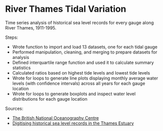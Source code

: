 # River Thames Tidal Variation

Time series analysis of historical sea level records for every gauge along River Thames, 1911-1995.

Steps:
- Wrote function to import and load 13 datasets, one for each tidal gauge
- Performed manipulation, cleaning, and merging to prepare datasets for analysis
- Defined interquartile range function and used it to calculate summary statistics
- Calculated ratios based on highest tide levels and lowest tide levels
- Wrote for loops to generate line plots displaying monthly average water levels (with confidence intervals) across all years for each gauge location 
- Wrote for loops to generate boxplots and inspect water level distributions for each gauge location

Sources:
- [The British National Oceanography Centre](https://www.bodc.ac.uk/data/published_data_library/catalogue/10.5285/b66afb2c-cd53-7de9-e053-6c86abc0d251)
- [Digitising historical sea level records in the Thames Estuary](https://doi.org/10.1038/s41597-022-01223-7)


